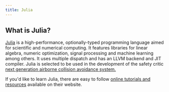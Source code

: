 ```yaml
---
title: Julia
---
```


## What is Julia?

<a href='https://julialang.org' target='_blank' rel='nofollow'>Julia</a> is a 
high-performance, optionally-typed programming language aimed for scientific and numerical computing. It features libraries for linear algebra, numeric optimization, signal processing and machine learning among others. It uses multiple dispatch and has an LLVM backend and JIT compiler.
Julia is selected to be used in the development of the safety critic <a href='https://juliacomputing.com/case-studies/lincoln-labs.html' target='_blank' rel='nofollow'>next generation airborne collision avoidance system.</a> 

If you'd like to learn Julia, there are easy to follow [online tutorials and resources](https://julialang.org/learning/) available on their website.   
